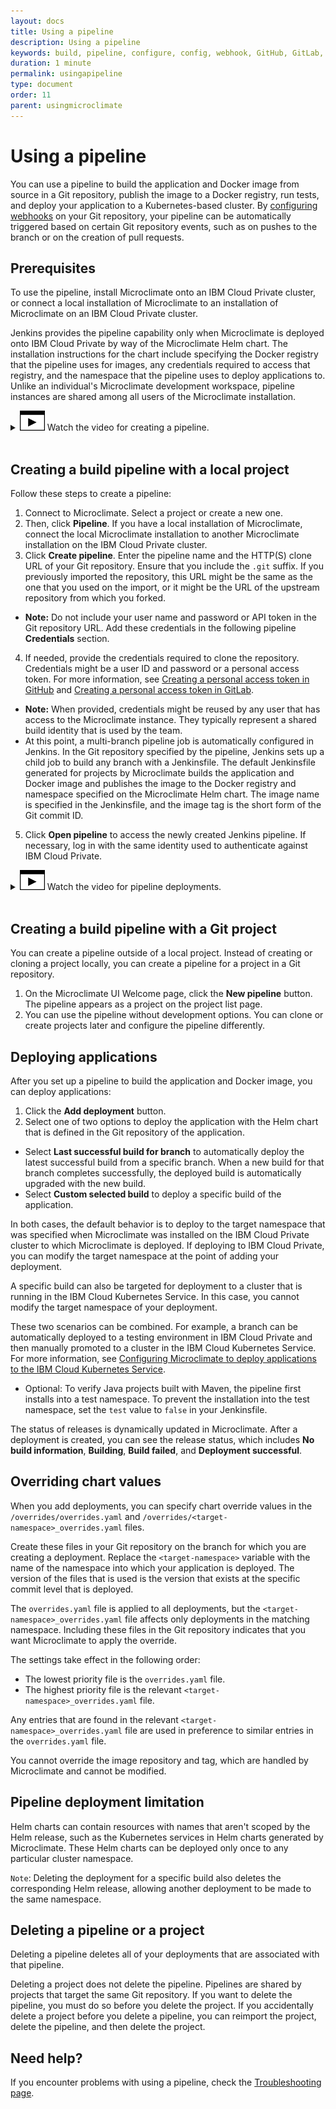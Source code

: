 ```yaml
---
layout: docs
title: Using a pipeline
description: Using a pipeline
keywords: build, pipeline, configure, config, webhook, GitHub, GitLab, Git, Jenkins, Docker, cluster, IBM Cloud Private, Helm chart, deploying, applications, IBM Cloud Kubernetes Service, delete, deleting, using a pipeline, creating a build pipeline, overriding chart values, pipeline deployment limitation, deleting a pipeline or project
duration: 1 minute
permalink: usingapipeline
type: document
order: 11
parent: usingmicroclimate
---
```


# Using a pipeline

You can use a pipeline to build the application and Docker image from source in a Git repository, publish the image to a Docker registry, run tests, and deploy your application to a Kubernetes-based cluster. By [configuring webhooks](./configurewebhooks) on your Git repository, your pipeline can be automatically triggered based on certain Git repository events, such as on pushes to the branch or on the creation of pull requests.

## Prerequisites

To use the pipeline, install Microclimate onto an IBM Cloud Private cluster, or connect a local installation of Microclimate to an installation of Microclimate on an IBM Cloud Private cluster.

Jenkins provides the pipeline capability only when Microclimate is deployed onto IBM Cloud Private by way of the Microclimate Helm chart. The installation instructions for the chart include specifying the Docker registry that the pipeline uses for images, any credentials required to access that registry, and the namespace that the pipeline uses to deploy applications to. Unlike an individual's Microclimate development workspace, pipeline instances are shared among all users of the Microclimate installation.

<details>
<summary style="cursor: pointer;"><img src="dist/images/icon-video.svg" alt="Microclimate video icon" class="inline" width="40px"/> Watch the video for creating a pipeline.</summary>
{% include docs-video.html src="https://ibm.box.com/shared/static/da47ohno0mw6ps0wg9ktgg7ifc8q8mm6.mp4" description="Creating a pipeline" %}
</details><br>

## Creating a build pipeline with a local project

Follow these steps to create a pipeline:

1. Connect to Microclimate. Select a project or create a new one.
2. Then, click **Pipeline**. If you have a local installation of Microclimate, connect the local Microclimate installation to another Microclimate installation on the IBM Cloud Private cluster.
3. Click **Create pipeline**. Enter the pipeline name and the HTTP(S) clone URL of your Git repository. Ensure that you include the `.git` suffix. If you previously imported the repository, this URL might be the same as the one that you used on the import, or it might be the URL of the upstream repository from which you forked.
  - **Note:** Do not include your user name and password or API token in the Git repository URL. Add these credentials in the following pipeline **Credentials** section.
4. If needed, provide the credentials required to clone the repository. Credentials might be a user ID and password or a personal access token. For more information, see [Creating a personal access token in GitHub](creatingpat) and [Creating a personal access token in GitLab](creatingpatgitlab).
  - **Note:** When provided, credentials might be reused by any user that has access to the Microclimate instance. They typically represent a shared build identity that is used by the team.
  - At this point, a multi-branch pipeline job is automatically configured in Jenkins. In the Git repository specified by the pipeline, Jenkins sets up a child job to build any branch with a Jenkinsfile. The default Jenkinsfile generated for projects by Microclimate builds the application and Docker image and publishes the image to the Docker registry and namespace specified on the Microclimate Helm chart. The image name is specified in the Jenkinsfile, and the image tag is the short form of the Git commit ID.
5. Click **Open pipeline** to access the newly created Jenkins pipeline. If necessary, log in with the same identity used to authenticate against IBM Cloud Private.

<details>
<summary style="cursor: pointer;"><img src="dist/images/icon-video.svg" alt="Microclimate video icon" class="inline" width="40px"/> Watch the video for pipeline deployments.</summary>
{% include docs-video.html src="https://ibm.box.com/shared/static/c0sw95xojiuz0du5u0mwuekh8x5w56w4.mp4" description="Pipeline deployments" %}
</details><br>

## Creating a build pipeline with a Git project

You can create a pipeline outside of a local project. Instead of creating or cloning a project locally, you can create a pipeline for a project in a Git repository.

1. On the Microclimate UI Welcome page, click the **New pipeline** button. The pipeline appears as a project on the project list page.
2. You can use the pipeline without development options. You can clone or create projects later and configure the pipeline differently.

## Deploying applications

After you set up a pipeline to build the application and Docker image, you can deploy applications:

1. Click the **Add deployment** button.
2. Select one of two options to deploy the application with the Helm chart that is defined in the Git repository of the application.
  * Select **Last successful build for branch** to automatically deploy the latest successful build from a specific branch. When a new build for that branch completes successfully, the deployed build is automatically upgraded with the new build.
  * Select **Custom selected build** to deploy a specific build of the application.

In both cases, the default behavior is to deploy to the target namespace that was specified when Microclimate was installed on the IBM Cloud Private cluster to which Microclimate is deployed. If deploying to IBM Cloud Private, you can modify the target namespace at the point of adding your deployment.

A specific build can also be targeted for deployment to a cluster that is running in the IBM Cloud Kubernetes Service. In this case, you cannot modify the target namespace of your deployment.

These two scenarios can be combined. For example, a branch can be automatically deployed to a testing environment in IBM Cloud Private and then manually promoted to a cluster in the IBM Cloud Kubernetes Service. For more information, see [Configuring Microclimate to deploy applications to the IBM Cloud Kubernetes Service](configiks).

* Optional: To verify Java projects built with Maven, the pipeline first installs into a test namespace. To prevent the installation into the test namespace, set the `test` value to `false` in your Jenkinsfile.

The status of releases is dynamically updated in Microclimate. After a deployment is created, you can see the release status, which includes **No build information**, **Building**, **Build failed**, and **Deployment successful**.

## Overriding chart values

When you add deployments, you can specify chart override values in the `/overrides/overrides.yaml` and `/overrides/<target-namespace>_overrides.yaml` files.

Create these files in your Git repository on the branch for which you are creating a deployment. Replace the `<target-namespace>` variable with the name of the namespace into which your application is deployed. The version of the files that is used is the version that exists at the specific commit level that is deployed.

The `overrides.yaml` file is applied to all deployments, but the `<target-namespace>_overrides.yaml` file affects only deployments in the matching namespace. Including these files in the Git repository indicates that you want Microclimate to apply the override.

The settings take effect in the following order:
* The lowest priority file is the `overrides.yaml` file.
* The highest priority file is the relevant `<target-namespace>_overrides.yaml` file.

Any entries that are found in the relevant `<target-namespace>_overrides.yaml` file are used in preference to similar entries in the `overrides.yaml` file.

You cannot override the image repository and tag, which are handled by Microclimate and cannot be modified.

## Pipeline deployment limitation

Helm charts can contain resources with names that aren't scoped by the Helm release, such as the Kubernetes services in Helm charts generated by Microclimate. These Helm charts can be deployed only once to any particular cluster namespace.

`Note`: Deleting the deployment for a specific build also deletes the corresponding Helm release, allowing another deployment to be made to the same namespace.

## Deleting a pipeline or a project

Deleting a pipeline deletes all of your deployments that are associated with that pipeline.

Deleting a project does not delete the pipeline. Pipelines are shared by projects that target the same Git repository. If you want to delete the pipeline, you must do so before you delete the project. If you accidentally delete a project before you delete a pipeline, you can reimport the project, delete the pipeline, and then delete the project.

## Need help?
If you encounter problems with using a pipeline, check the [Troubleshooting page](troubleshooting#using-a-pipeline).
